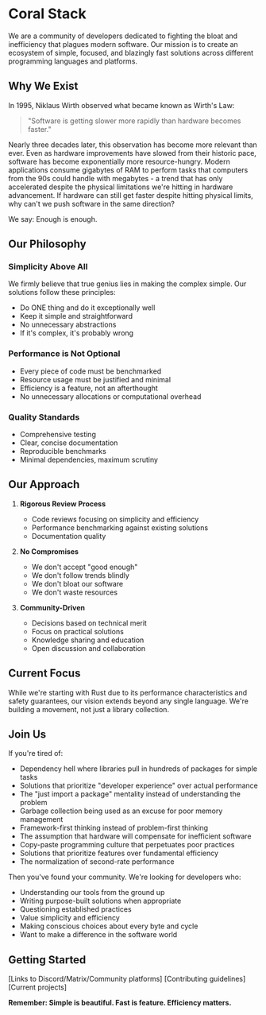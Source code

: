 # Coral Stack
We are a community of developers dedicated to fighting the bloat and inefficiency that plagues modern software. Our mission is to create an ecosystem of simple, focused, and blazingly fast solutions across different programming languages and platforms.

## Why We Exist
In 1995, Niklaus Wirth observed what became known as Wirth's Law:
> "Software is getting slower more rapidly than hardware becomes faster."

Nearly three decades later, this observation has become more relevant than ever. Even as hardware improvements have slowed from their historic pace, software has become exponentially more resource-hungry. Modern applications consume gigabytes of RAM to perform tasks that computers from the 90s could handle with megabytes - a trend that has only accelerated despite the physical limitations we're hitting in hardware advancement.
If hardware can still get faster despite hitting physical limits, why can't we push software in the same direction?

We say: Enough is enough.

## Our Philosophy

### Simplicity Above All
We firmly believe that true genius lies in making the complex simple. Our solutions follow these principles:
- Do ONE thing and do it exceptionally well
- Keep it simple and straightforward
- No unnecessary abstractions
- If it's complex, it's probably wrong

### Performance is Not Optional
- Every piece of code must be benchmarked
- Resource usage must be justified and minimal
- Efficiency is a feature, not an afterthought
- No unnecessary allocations or computational overhead

### Quality Standards
- Comprehensive testing
- Clear, concise documentation
- Reproducible benchmarks
- Minimal dependencies, maximum scrutiny

## Our Approach
1. **Rigorous Review Process**
   - Code reviews focusing on simplicity and efficiency
   - Performance benchmarking against existing solutions
   - Documentation quality

2. **No Compromises**
   - We don't accept "good enough"
   - We don't follow trends blindly
   - We don't bloat our software
   - We don't waste resources

3. **Community-Driven**
   - Decisions based on technical merit
   - Focus on practical solutions
   - Knowledge sharing and education
   - Open discussion and collaboration

## Current Focus
While we're starting with Rust due to its performance characteristics and safety guarantees, our vision extends beyond any single language. We're building a movement, not just a library collection.

## Join Us

If you're tired of:
- Dependency hell where libraries pull in hundreds of packages for simple tasks
- Solutions that prioritize "developer experience" over actual performance
- The "just import a package" mentality instead of understanding the problem
- Garbage collection being used as an excuse for poor memory management
- Framework-first thinking instead of problem-first thinking
- The assumption that hardware will compensate for inefficient software
- Copy-paste programming culture that perpetuates poor practices
- Solutions that prioritize features over fundamental efficiency
- The normalization of second-rate performance

Then you've found your community. We're looking for developers who:
- Understanding our tools from the ground up
- Writing purpose-built solutions when appropriate
- Questioning established practices
- Value simplicity and efficiency
- Making conscious choices about every byte and cycle
- Want to make a difference in the software world

## Getting Started

[Links to Discord/Matrix/Community platforms]
[Contributing guidelines]
[Current projects]

**Remember: Simple is beautiful. Fast is feature. Efficiency matters.**
